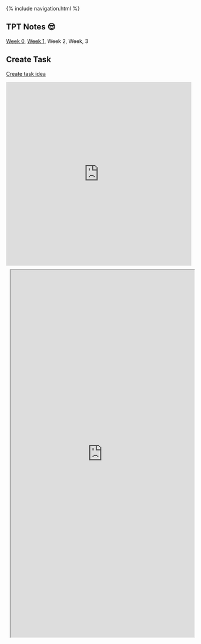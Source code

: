 {% include navigation.html %}

## TPT Notes 😎
[Week 0](https://github.com/allisonthuang/allisonthuang.github.io/wiki/TPT-Notes#week-0), [Week 1,](https://github.com/allisonthuang/allisonthuang.github.io/wiki/TPT-Notes#week-1) Week 2, Week, 3

## Create Task
[Create task idea](https://github.com/allisonthuang/allisonthuang.github.io/wiki/Allison's-Create-Task-Plan)

<iframe frameborder="0" width="100%" height="500px" src="https://replit.com/@allisonthuang/AllisonCSPTri3"> </iframe>

<div class="row justify-content-center" style="margin: 2%;">
    <iframe height="1000px" width="500px" src="https://replit.com/@allisonthuang/AllisonCSPTri3-1?lite=true#tt0.py"> </iframe>
</div>
